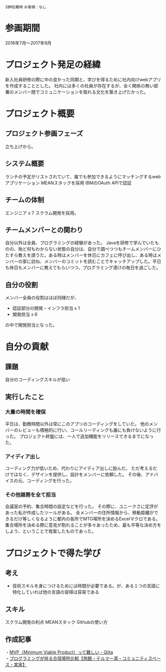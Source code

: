 `IBM在籍時` `お客様：なし` 

# 参画期間
2016年7月〜2017年9月

# プロジェクト発足の経緯
新入社員研修の際に中の良かった同期と、学びを得るために社内向けwebアプリを作成することとした。
社内には多くの社員が存在するが、全く関係の無い部署のメンバー間でコミュニケーションを取れる文化を築き上げたかった。

# プロジェクト概要

## プロジェクト参画フェーズ
立ち上げから。

## システム概要
ランチの予定がリストされていて、誰でも参加できるようにマッチングするwebアプリケーション
MEANスタックを採用
IBMのOAuth APIで認証

## チームの体制
エンジニア x 7
スクラム開発を採用。

## チームメンバーとの関わり
自分以外は全員、プログラミングの経験があった。
Javaを研修で学んでいたものの、殆ど何もわからない状態の自分は、自分で調べつつもチームメンバーにひたすら教えを請うた。ある時はメンバーを休日にカフェに呼び出し、ある時はメンバーの家に訪ね、メンバーのコミットを読むことでキャッチアップした。平日も休日もメンバーに教えてもらいつつ、プログラミング漬けの毎日を過ごした。


## 自分の役割
メンバー全員の役割はほぼ同様だが、
- 認証部分の開発・インフラ担当 x 1
- 開発担当 x 6

の中で開発担当となった。
 
# 自分の貢献

## 課題
自分のコーディングスキルが低い

## 実行したこと
### 大量の時間を確保
平日は、勤務時間以外は常にこのアプリのコーディングをしていた。
他のメンバーのレビューも積極的に行い、コールリーディングも誰にも負けないように行った。
プロジェクト終盤には、一人で追加機能をリリースできるまでになった。

### アイディア出し
コーディング力が低いため、代わりにアイディア出しに励んだ。
ただ考えるだけではなく、デザインを提供し、設計をメンバーに依頼した。
その後、アドバイスの元、コーディングを行った。

### その他雑務を全て担当
会議室の予約、集合時間の設定などを行った。
その際に、ユニークさに定評があった私が作成したツールがある。
全メンバーの住所情報から、移動距離ができるだけ等しくなるように都内の各所でMTG場所を決めるExcelマクロである。
集合場所を決める際に意見が割れることが多々あったため、最も平等な決め方をしよう、ということで発案したものであった。

# プロジェクトで得た学び
## 考え
- 技術スキルを身につけるためには時間が必要である。が、ある１つの言語に特化していれば他の言語の習得は容易である

## スキル
スクラム開発の利点
MEANスタック
Githubの使い方

## 作成記事
・[MVP（Minimum Viable Product）って難しい - Qiita](https://qiita.com/kyogom/items/815cefa5727ef134c516)  
・[プログラミングが捗る合宿場所比較【旅館・テルマー湯・コミュニティスペース・実家】](https://qiita.com/kyogom/items/b4633299841cf2f71310)  